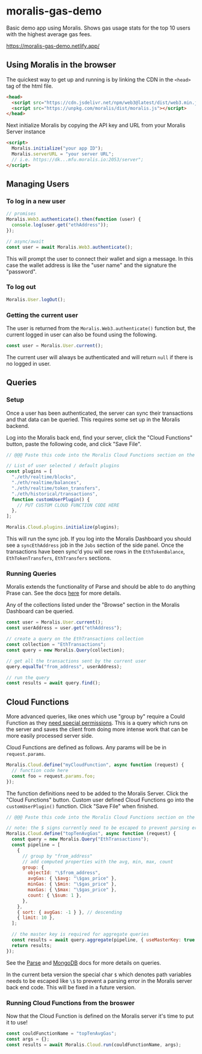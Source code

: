 # moralis-gas-demo

Basic demo app using Moralis. Shows gas usage stats for the top 10 users with the highest average gas fees.

https://moralis-gas-demo.netlify.app/

## Using Moralis in the browser

The quickest way to get up and running is by linking the CDN in the `<head>` tag of the html file.

```html
<head>
  <script src="https://cdn.jsdelivr.net/npm/web3@latest/dist/web3.min.js"></script>
  <script src="https://unpkg.com/moralis/dist/moralis.js"></script>
</head>
```

Next initialize Moralis by copying the API key and URL from your Moralis Server instance

```html
<script>
  Moralis.initialize("your app ID");
  Moralis.serverURL = "your server URL";
  // i.e. https://dk...mfu.moralis.io:2053/server";
</script>
```

## Managing Users

### To log in a new user

```javascript
// promises
Moralis.Web3.authenticate().then(function (user) {
  console.log(user.get("ethAddress"));
});

// async/await
const user = await Moralis.Web3.authenticate();
```

This will prompt the user to connect their wallet and sign a message. In this case the wallet address is like the "user name" and the signature the "password".

### To log out

```javascript
Moralis.User.logOut();
```

### Getting the current user

The user is returned from the `Moralis.Web3.authenticate()` function but, the current logged in user can also be found using the following.

```javascript
const user = Moralis.User.current();
```

The current user will always be authenticated and will return `null` if there is no logged in user.

## Queries

### Setup

Once a user has been authenticated, the server can sync their transactions and that data can be queried. This requires some set up in the Moralis backend.

Log into the Moralis back end, find your server, click the "Cloud Functions" button, paste the following code, and click "Save File".

```javascript
// @@@ Paste this code into the Moralis Cloud Functions section on the server @@@

// List of user selected / default plugins
const plugins = [
  "./eth/realtime/blocks",
  "./eth/realtime/balances",
  "./eth/realtime/token_transfers",
  "./eth/historical/transactions",
  function customUserPlugin() {
    // PUT CUSTOM CLOUD FUNCTION CODE HERE
  },
];

Moralis.Cloud.plugins.initialize(plugins);
```

This will run the sync job. If you log into the Moralis Dashboard you should see a `syncEthAddress` job in the `Jobs` section of the side panel. Once the transactions have been sync'd you will see rows in the `EthTokenBalance`, `EthTokenTransfers`, `EthTransfers` sections.

### Running Queries

Moralis extends the functionality of Parse and should be able to do anything Prase can. See the docs <a href="https://docs.parseplatform.org/js/guide/#queries" target="_blank">here</a> for more details.

Any of the collections listed under the "Browse" section in the Moralis Dashboard can be queried.

```javascript
const user = Moralis.User.current();
const userAddress = user.get("ethAddress");

// create a query on the EthTransactions collection
const collection = "EthTransactions";
const query = new Moralis.Query(collection);

// get all the transactions sent by the current user
query.equalTo("from_address", userAddress);

// run the query
const results = await query.find();
```

## Cloud Functions

More advanced queries, like ones which use "group by" require a Could Function as they <a href="https://docs.parseplatform.org/js/guide/#aggregate" target="_blank">need special permissions</a>. This is a query which runs on the server and saves the client from doing more intense work that can be more easily processed server side.

Cloud Functions are defined as follows. Any params will be be in `request.params`.

```javascript
Moralis.Cloud.define("myCloudFunction", async function (request) {
  // function code here
  const foo = request.params.foo;
});
```

The function definitions need to be added to the Moralis Server. Click the "Cloud Functions" button. Custom user defined Cloud Functions go into the `customUserPlugin()` function. Click "Save File" when finished.

```javascript
// @@@ Paste this code into the Moralis Cloud Functions section on the server @@@

// note: the $ signs currently need to be escaped to prevent parsing errors
Moralis.Cloud.define("topTenAvgGas", async function (request) {
  const query = new Moralis.Query("EthTransactions");
  const pipeline = [
    {
      // group by "from_address"
      // add computed properties with the avg, min, max, count
      group: {
        objectId: "\$from_address",
        avgGas: { \$avg: "\$gas_price" },
        minGas: { \$min: "\$gas_price" },
        maxGas: { \$max: "\$gas_price" },
        count: { \$sum: 1 },
      },
    },
    { sort: { avgGas: -1 } }, // descending
    { limit: 10 },
  ];

  // the master key is required for aggregate queries
  const results = await query.aggregate(pipeline, { useMasterKey: true });
  return results;
});
```

See the <a href="https://docs.parseplatform.org/js/guide/#aggregate" target="_blank">Parse</a> and <a href="https://docs.mongodb.com/v3.2/reference/operator/aggregation/" target="_blank">MongoDB</a> docs for more details on queries.

In the current beta version the special char `$` which denotes path variables needs to be escaped like `\$` to prevent a parsing error in the Moralis server back end code. This will be fixed in a future version.

### Running Cloud Functions from the broswer

Now that the Cloud Function is defined on the Moralis server it's time to put it to use!

```javascript
const couldFunctionName = "topTenAvgGas";
const args = {};
const results = await Moralis.Cloud.run(couldFunctionName, args);
```
